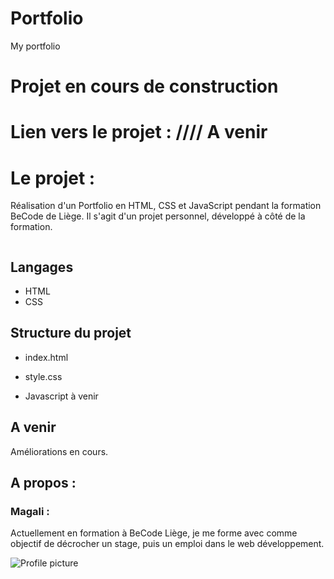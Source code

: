 # Portfolio
My portfolio

# Projet en cours de construction 

# Lien vers le projet : //// A venir

# Le projet :

Réalisation d'un Portfolio en HTML, CSS et JavaScript pendant la formation BeCode de Liège.
Il s'agit d'un projet personnel, développé à côté de la formation.

![<Visuel>](../Images/visuel.png)

## Langages 
* HTML
* CSS

## Structure du projet
* index.html
* style.css

* Javascript à venir

## A venir

Améliorations en cours.

## A propos :

### Magali :

Actuellement en formation à BeCode Liège, je me forme avec comme objectif de décrocher un stage, puis un emploi dans le web développement. 

![Profile picture](https://media-exp1.licdn.com/dms/image/C5603AQH6_wRw1oo1_Q/profile-displayphoto-shrink_200_200/0?e=1606953600&v=beta&t=04SQggIj5A72JBIIWZay0bDyJC1Dqyd3djPWDxRS7SY)

